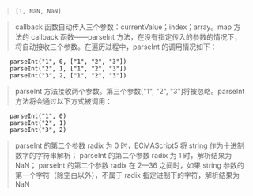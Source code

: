 >     [1, NaN, NaN]

> callback 函数自动传入三个参数：currentValue；index；array。map 方法的 callback 函数——parseInt 方法，在没有指定传入的参数的情况下，将自动接收三个参数。在遍历过程中，parseInt 的调用情况如下：

        parseInt("1", 0, ["1", "2", "3"])
        parseInt("2", 1, ["1", "2", "3"])
        parseInt("3", 2, ["1", "2", "3"])

> parseInt 方法接收两个参数。第三个参数["1", "2", "3"]将被忽略。parseInt 方法将会通过以下方式被调用：

        parseInt("1", 0)
        parseInt("2", 1)
        parseInt("3", 2)

> parseInt 的第二个参数 radix 为 0 时，ECMAScript5 将 string 作为十进制数字的字符串解析；
> parseInt 的第二个参数 radix 为 1 时，解析结果为 NaN；
> parseInt 的第二个参数 radix 在 2—36 之间时，如果 string 参数的第一个字符（除空白以外），不属于 radix 指定进制下的字符，解析结果为 NaN
